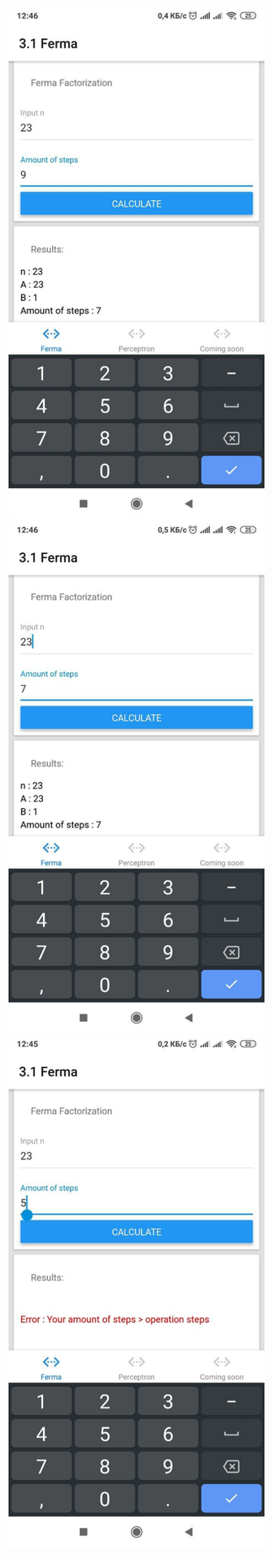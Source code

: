 ![alt text](./assets/images/8.jpg)
![alt text](./assets/images/9.jpg)
![alt text](./assets/images/10.jpg)
